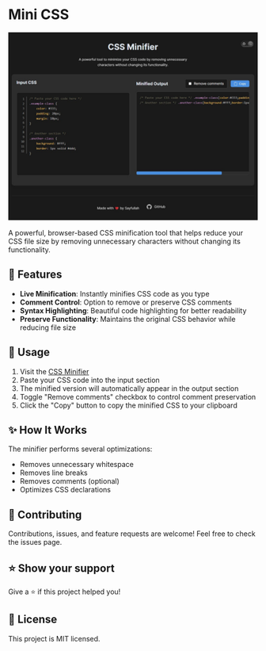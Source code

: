 # Mini CSS

![CSS Minifier Preview](Screenshot.jpg)

A powerful, browser-based CSS minification tool that helps reduce your CSS file size by removing unnecessary characters without changing its functionality.

## 🚀 Features

- **Live Minification**: Instantly minifies CSS code as you type
- **Comment Control**: Option to remove or preserve CSS comments
- **Syntax Highlighting**: Beautiful code highlighting for better readability
- **Preserve Functionality**: Maintains the original CSS behavior while reducing file size

## 🎯 Usage

1. Visit the [CSS Minifier](https://minicss.zneloy.site/)
2. Paste your CSS code into the input section
3. The minified version will automatically appear in the output section
4. Toggle "Remove comments" checkbox to control comment preservation
5. Click the "Copy" button to copy the minified CSS to your clipboard

## ✨ How It Works

The minifier performs several optimizations:
- Removes unnecessary whitespace
- Removes line breaks
- Removes comments (optional)
- Optimizes CSS declarations


## 🤝 Contributing
Contributions, issues, and feature requests are welcome! Feel free to check the issues page.

## ⭐️ Show your support
Give a ⭐️ if this project helped you!

## 📝 License
This project is MIT licensed.
